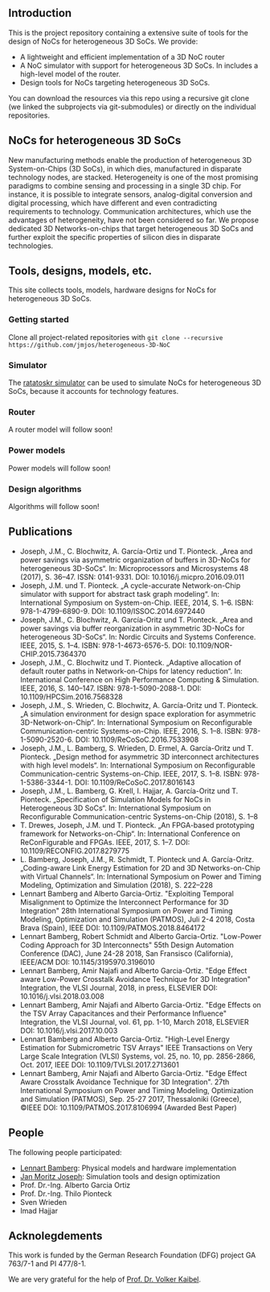 ## Introduction 

This is the project repository containing a extensive suite of tools for the design of NoCs for heterogeneous 3D SoCs. We provide:
- A lightweight and efficient implementation of a 3D NoC router 
- A NoC simulator with support for heterogeneous 3D SoCs. In includes a high-level model of the router.
- Design tools for NoCs targeting heterogeneous 3D SoCs.

You can download the resources via this repo using a recursive git clone (we linked the subprojects via git-submodules) or directly on the individual repositories.

## NoCs for heterogeneous 3D SoCs

New manufacturing methods enable the production of heterogeneous 3D System-on-Chips (3D SoCs), in which dies, manufactured in disparate technology nodes, are stacked. Heterogeneity is one of the most promising paradigms to combine sensing and processing in a single 3D chip. For instance, it is possible to integrate sensors, analog-digital conversion and digital processing, which have different and even contradicting requirements to technology. Communication architectures, which use the advantages of heterogeneity, have not been considered so far. We propose dedicated 3D Networks-on-chips that target heterogeneous 3D SoCs and further exploit the specific properties of silicon dies in disparate technologies. 

## Tools, designs, models, etc.

This site collects tools, models, hardware designs for NoCs for heterogeneous 3D SoCs. 

### Getting started

Clone all project-related repositories with ```git clone --recursive https://github.com/jmjos/heterogeneous-3D-NoC``` 

### Simulator

The [ratatoskr simulator](github.com/jmjos/ratatoskr) can be used to simulate NoCs for heterogeneous 3D SoCs, because it accounts for technology features.

### Router

A router model will follow soon!

### Power models

Power models will follow soon!

### Design algorithms

Algorithms will follow soon!

## Publications

- Joseph, J.M., C. Blochwitz, A. García-Ortiz und T. Pionteck. „Area and power savings via asymmetric organization of buffers in 3D-NoCs for heterogeneous 3D-SoCs“. In: Microprocessors and Microsystems 48 (2017), S. 36–47. ISSN: 0141-9331. DOI: 10.1016/j.micpro.2016.09.011
- Joseph, J.M. und T. Pionteck. „A cycle-accurate Network-on-Chip simulator with support for abstract task graph modeling“. In: International Symposium on System-on-Chip. IEEE, 2014, S. 1–6. ISBN: 978-1-4799-6890-9. DOI: 10.1109/ISSOC.2014.6972440
- Joseph, J.M., C. Blochwitz, A. García-Oritz und T. Pionteck. „Area and power savings via buffer reorganization in asymmetric 3D-NoCs for heterogeneous 3D-SoCs“. In: Nordic Circuits and Systems Conference. IEEE, 2015, S. 1–4. ISBN: 978-1-4673-6576-5. DOI: 10.1109/NOR-CHIP.2015.7364370
- Joseph, J.M., C. Blochwitz und T. Pionteck. „Adaptive allocation of default router paths in Network-on-Chips for latency reduction“. In: International Conference on High Performance Computing & Simulation. IEEE, 2016, S. 140–147. ISBN: 978-1-5090-2088-1. DOI: 10.1109/HPCSim.2016.7568328
- Joseph, J.M., S. Wrieden, C. Blochwitz, A. García-Oritz und T. Pionteck. „A simulation environment for design space exploration for asymmetric 3D-Network-on-Chip“. In: International Symposium on Reconfigurable Communication-centric Systems-on-Chip. IEEE, 2016, S. 1–8. ISBN: 978-1-5090-2520-6. DOI: 10.1109/ReCoSoC.2016.7533908
- Joseph, J.M., L. Bamberg, S. Wrieden, D. Ermel, A. García-Oritz und T. Pionteck. „Design method for asymmetric 3D interconnect architectures with high level models“. In: International Symposium on Reconfigurable Communication-centric Systems-on-Chip.
IEEE, 2017, S. 1–8. ISBN: 978-1-5386-3344-1. DOI: 10.1109/ReCoSoC.2017.8016143
- Joseph, J.M., L. Bamberg, G. Krell, I. Hajjar, A. García-Oritz und T. Pionteck. „Specification of Simulation Models for NoCs in Heterogeneous 3D SoCs“. In: International Symposium on Reconfigurable Communication-centric Systems-on-Chip (2018), S. 1–8
- T. Drewes, Joseph, J.M. und T. Pionteck. „An FPGA-based prototyping framework for Networks-on-Chip“. In: International Conference on ReConFigurable and FPGAs. IEEE, 2017, S. 1–7. DOI: 10.1109/RECONFIG.2017.8279775
- L. Bamberg, Joseph, J.M., R. Schmidt, T. Pionteck und A. García-Oritz. „Coding-aware Link Energy Estimation for 2D and 3D Networks-on-Chip with Virtual Channels“. In: International Symposium on Power and Timing Modeling, Optimization and Simulation (2018), S. 222–228
- Lennart Bamberg and Alberto Garcia-Ortiz. "Exploiting Temporal Misalignment to Optimize the Interconnect Performance for 3D Integration" 28th International Symposium on Power and Timing Modeling, Optimization and Simulation (PATMOS), Juli 2-4 2018, Costa Brava (Spain), IEEE DOI: 10.1109/PATMOS.2018.8464172
- Lennart Bamberg, Robert Schmidt and Alberto Garcia-Ortiz. "Low-Power Coding Approach for 3D Interconnects" 55th Design Automation Conference (DAC), June 24-28 2018, San Fransisco (California), IEEE/ACM DOI: 10.1145/3195970.3196010
- Lennart Bamberg, Amir Najafi and Alberto Garcia-Ortiz. "Edge Effect aware Low-Power Crosstalk Avoidance Technique for 3D Integration" Integration, the VLSI Journal, 2018, in press, ELSEVIER DOI: 10.1016/j.vlsi.2018.03.008
- Lennart Bamberg, Amir Najafi and Alberto Garcia-Ortiz. "Edge Effects on the TSV Array Capacitances and their Performance Influence" Integration, the VLSI Journal, vol. 61, pp. 1-10, March 2018, ELSEVIER DOI: 10.1016/j.vlsi.2017.10.003
- Lennart Bamberg and Alberto Garcia-Ortiz. "High-Level Energy Estimation for Submicrometric TSV Arrays" IEEE Transactions on Very Large Scale Integration (VLSI) Systems, vol. 25, no. 10, pp. 2856-2866, Oct. 2017, IEEE DOI: 10.1109/TVLSI.2017.2713601 
- Lennart Bamberg, Amir Najafi  and Alberto Garcia-Ortiz. "Edge Effect Aware Crosstalk Avoidance Technique for 3D Integration". 27th International Symposium on Power and Timing Modeling, Optimization and Simulation (PATMOS), Sep. 25-27 2017, Thessaloniki (Greece), ©IEEE
DOI: 10.1109/PATMOS.2017.8106994 (Awarded Best Paper) 


## People 
The following people participated:
- [Lennart Bamberg](github.com/lennartjanis): Physical models and hardware implementation
- [Jan Moritz Joseph](https://github.com/jmjos): Simulation tools and design optimization
- Prof. Dr.-Ing. Alberto Garcia Ortiz
- Prof. Dr.-Ing. Thilo Pionteck
- Sven Wrieden
- Imad Hajjar

## Acknolegdements

This work is funded by the German Research Foundation (DFG) project GA 763/7-1 and PI 477/8-1.

We are very grateful for the help of [Prof. Dr. Volker Kaibel](https://www.math.uni-magdeburg.de/~kaibel/).
